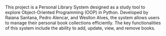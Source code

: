 This project is a Personal Library System designed as a study tool to explore Object-Oriented Programming (OOP) in Python. Developed by Raiana Santana, Pedro Alencar, and Wesllon Alves, the system allows users to manage their personal book collections efficiently. The key functionalities of this system include the ability to add, update, view, and remove books. 
